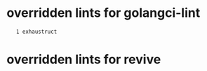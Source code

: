 # overridden lints for golangci-lint

```
   1 exhaustruct
```

# overridden lints for revive

```
```
